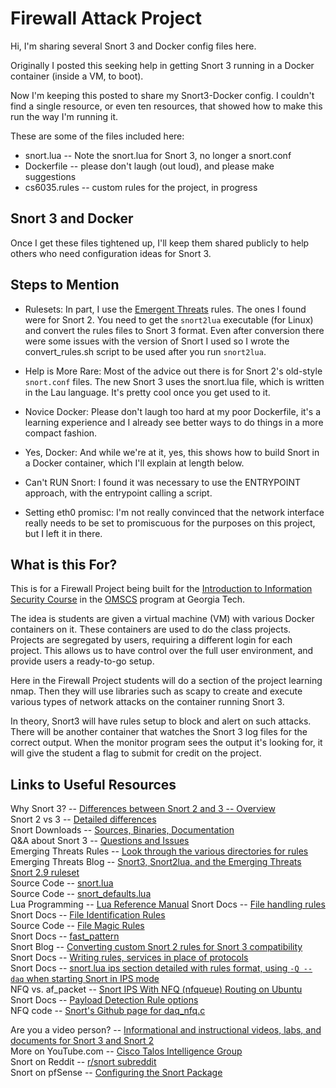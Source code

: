 # Firewall Attack Project

Hi, I'm sharing several Snort 3 and Docker config files here. 

Originally I posted this seeking help in getting Snort 3 running in a Docker container (inside a VM, to boot). 

Now I'm keeping this posted to share my Snort3-Docker config. I couldn't find a single resource, or even ten resources, that showed how to make this run the way I'm running it.

These are some of the files included here:
- snort.lua -- Note the snort.lua for Snort 3, no longer a snort.conf
- Dockerfile -- please don't laugh (out loud), and please make suggestions
- cs6035.rules -- custom rules for the project, in progress

## Snort 3 and Docker

Once I get these files tightened up, I'll keep them shared publicly to help others who need configuration ideas for Snort 3.

## Steps to Mention

- Rulesets: In part, I use the [Emergent Threats](https://rules.emergingthreats.net/OPEN_download_instructions.html) rules. The ones I found were for Snort 2. You need to get the `snort2lua` executable (for Linux) and convert the rules files to Snort 3 format. Even after conversion there were some issues with the version of Snort I used so I wrote the convert_rules.sh script to be used after you run `snort2lua`.

- Help is More Rare: Most of the advice out there is for Snort 2's old-style `snort.conf` files. The new Snort 3 uses the snort.lua file, which is written in the Lau language. It's pretty cool once you get used to it.

- Novice Docker: Please don't laugh too hard at my poor Dockerfile, it's a learning experience and I already see better ways to do things in a more compact fashion.

- Yes, Docker: And while we're at it, yes, this shows how to build Snort in a Docker container, which I'll explain at length below.

- Can't RUN Snort: I found it was necessary to use the ENTRYPOINT approach, with the entrypoint calling a script.

- Setting eth0 promisc: I'm not really convinced that the network interface really needs to be set to promiscuous for the purposes on this project, but I left it in there.

## What is this For?

This is for a Firewall Project being built for the [Introduction to Information Security Course](https://omscs.gatech.edu/cs-6035-introduction-information-security) in the [OMSCS](https://omscs.gatech.edu/) program at Georgia Tech.

The idea is students are given a virtual machine (VM) with various Docker containers on it. These containers are used to do the class projects. Projects are segregated by users, requiring a different login for each project. This allows us to have control over the full user environment, and provide users a ready-to-go setup.

Here in the Firewall Project students will do a section of the project learning nmap. Then they will use libraries such as scapy to create and execute various types of network attacks on the container running Snort 3.

In theory, Snort3 will have rules setup to block and alert on such attacks. There will be another container that watches the Snort 3 log files for the correct output. When the monitor program sees the output it's looking for, it will give the student a flag to submit for credit on the project.

## Links to Useful Resources

Why Snort 3? -- [Differences between Snort 2 and 3 -- Overview](https://www.snort.org/snort3)  
Snort 2 vs 3 -- [Detailed differences](https://s3.amazonaws.com/snort-org-site/production/document_files/files/000/004/341/original/snort3_information.pdf?1612471639)  
Snort Downloads -- [Sources, Binaries, Documentation](https://www.snort.org/downloads)  
Q&A about Snort 3 -- [Questions and Issues](https://snort-sigs.narkive.com/KCogoq3o/snort-devel-snort3-ips-questions-issues-and-requests)  
Emerging Threats Rules -- [Look through the various directories for rules](https://rules.emergingthreats.net/)  
Emerging Threats Blog -- [Snort3, Snort2lua, and the Emerging Threats Snort 2.9 ruleset](https://community.emergingthreats.net/t/snort3-snort2lua-and-the-emerging-threats-snort-2-9-ruleset/475)  
Source Code -- [snort.lua](https://github.com/snort3/snort3/blob/master/lua/snort.lua)  
Source Code -- [snort_defaults.lua](https://github.com/snort3/snort3/blob/master/lua/snort_defaults.lua)  
Lua Programming -- [Lua Reference Manual](https://www.lua.org/manual/5.4/)
Snort Docs -- [File handling rules](https://docs.snort.org/rules/headers/file_rules)  
Snort Docs -- [File Identification Rules](https://docs.snort.org/rules/headers/file_id_rules)  
Source Code -- [File Magic Rules](https://github.com/snort3/snort3/blob/master/lua/file_magic.rules)  
Snort Docs -- [fast_pattern](https://docs.snort.org/rules/options/payload/fast_pattern)  
Snort Blog -- [Converting custom Snort 2 rules for Snort 3 compatibility](https://blog.snort.org/2020/09/converting-custom-snort-2-rules-for.html)  
Snort Docs -- [Writing rules, services in place of protocols](https://docs.snort.org/rules/headers/protocols)  
Snort Docs -- [snort.lua ips section detailed with rules format, using `-Q --daq` when starting Snort in IPS mode](https://docs.snort.org/start/rules)   
NFQ vs. af_packet -- [Snort IPS With NFQ (nfqueue) Routing on Ubuntu](https://sublimerobots.com/2017/06/snort-ips-with-nfq-routing-on-ubuntu/)  
Snort Docs -- [Payload Detection Rule options](https://docs.snort.org/rules/options/payload/)  
NFQ code -- [Snort's Github page for daq_nfq.c](https://github.com/snort3/libdaq/blob/master/modules/nfq/daq_nfq.c)  

Are you a video person? -- [Informational and instructional videos, labs, and documents for Snort 3 and Snort 2](https://www.snort.org/resources)  
More on YouTube.com -- [Cisco Talos Intelligence Group](https://www.youtube.com/playlist?list=PLpPXZRVU-dX33VNUeqWrMmBNf5FeKVmi-)  
Snort on Reddit -- [r/snort subreddit](https://www.reddit.com/r/snort/)  
Snort on pfSense -- [Configuring the Snort Package](https://docs.netgate.com/pfsense/en/latest/packages/snort/setup.html)  

